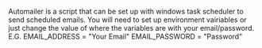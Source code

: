 Automailer is a script that can be set up with windows task scheduler to send scheduled emails. You will need to set up environment vairiables or just change the value of where the variables are with your email/password.
<br>
E.G.  EMAIL_ADDRESS = "Your Email"
      EMAIL_PASSWORD = "Password"
